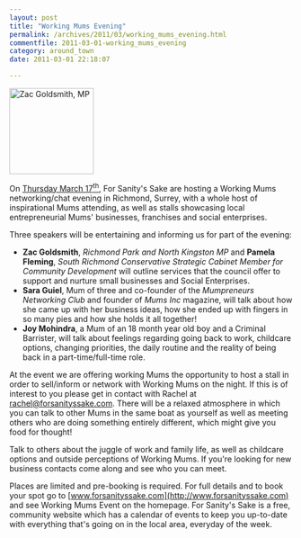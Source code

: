 ```yaml
---
layout: post
title: "Working Mums Evening"
permalink: /archives/2011/03/working_mums_evening.html
commentfile: 2011-03-01-working_mums_evening
category: around_town
date: 2011-03-01 22:18:07

---
```


<a href="/assets/images/2011/zac-goldsmith2.jpg" title="See larger version of - Zac Goldsmith, MP"><img src="/assets/images/2011/zac-goldsmith2_thumb.jpg" width="150" height="153" alt="Zac Goldsmith, MP" class="photo right" /></a>

On [Thursday March 17<sup>th</sup>](/event/event/200705142659), For Sanity's Sake are hosting a Working Mums networking/chat evening in Richmond, Surrey, with a whole host of inspirational Mums attending, as well as stalls showcasing local entrepreneurial Mums' businesses, franchises and social enterprises.

Three speakers will be entertaining and informing us for part of the evening:

-   **Zac Goldsmith**, *Richmond Park and North Kingston MP* and **Pamela Fleming**, *South Richmond Conservative Strategic Cabinet Member for Community Development* will outline services that the council offer to support and nurture small businesses and Social Enterprises.
-   **Sara Guiel**, Mum of three and co-founder of the *Mumpreneurs Networking Club* and founder of *Mums Inc* magazine, will talk about how she came up with her business ideas, how she ended up with fingers in so many pies and how she holds it all together!
-   **Joy Mohindra**, a Mum of an 18 month year old boy and a Criminal Barrister, will talk about feelings regarding going back to work, childcare options, changing priorities, the daily routine and the reality of being back in a part-time/full-time role.

At the event we are offering working Mums the opportunity to host a stall in order to sell/inform or network with Working Mums on the night. If this is of interest to you please get in contact with Rachel at <rachel@forsanityssake.com>. There will be a relaxed atmosphere in which you can talk to other Mums in the same boat as yourself as well as meeting others who are doing something entirely different, which might give you food for thought!

Talk to others about the juggle of work and family life, as well as childcare options and outside perceptions of Working Mums. If you're looking for new business contacts come along and see who you can meet.

Places are limited and pre-booking is required. For full details and to book your spot go to [www.forsanityssake.com](http://www.forsanityssake.com) and see Working Mums Event on the homepage. For Sanity's Sake is a free, community website which has a calendar of events to keep you up-to-date with everything that's going on in the local area, everyday of the week.

